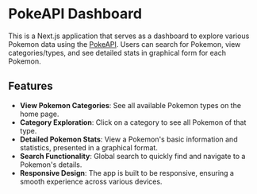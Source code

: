 # PokeAPI Dashboard

This is a Next.js application that serves as a dashboard to explore various Pokemon data using the [PokeAPI](https://pokeapi.co). Users can search for Pokemon, view categories/types, and see detailed stats in graphical form for each Pokemon.

## Features

- **View Pokemon Categories**: See all available Pokemon types on the home page.
- **Category Exploration**: Click on a category to see all Pokemon of that type.
- **Detailed Pokemon Stats**: View a Pokemon's basic information and statistics, presented in a graphical format.
- **Search Functionality**: Global search to quickly find and navigate to a Pokemon's details.
- **Responsive Design**: The app is built to be responsive, ensuring a smooth experience across various devices.
